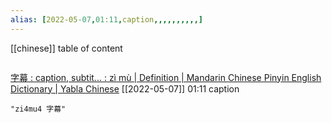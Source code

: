 ```yaml
---
alias: [2022-05-07,01:11,caption,,,,,,,,,,]
---
```

[[chinese]]
table of content
```toc
```
[字幕 : caption, subtit... : zì mù | Definition | Mandarin Chinese Pinyin English Dictionary | Yabla Chinese](https://chinese.yabla.com/chinese-english-pinyin-dictionary.php?define=%E5%AD%97%E5%B9%95)
[[2022-05-07]] 01:11
caption
```query
"zi4mu4 字幕"
```